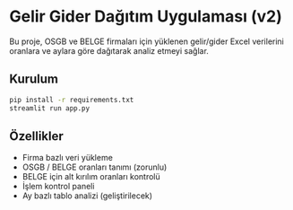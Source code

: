 # Gelir Gider Dağıtım Uygulaması (v2)

Bu proje, OSGB ve BELGE firmaları için yüklenen gelir/gider Excel verilerini oranlara ve aylara göre dağıtarak analiz etmeyi sağlar.

## Kurulum

```bash
pip install -r requirements.txt
streamlit run app.py
```

## Özellikler
- Firma bazlı veri yükleme
- OSGB / BELGE oranları tanımı (zorunlu)
- BELGE için alt kırılım oranları kontrolü
- İşlem kontrol paneli
- Ay bazlı tablo analizi (geliştirilecek)
